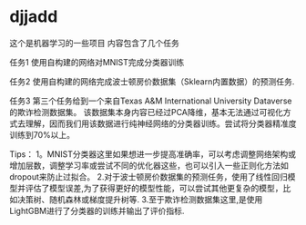 # djjadd
这个是机器学习的一些项目
内容包含了几个任务

任务1
使用自构建的网络对MNIST完成分类器训练

任务2
使用自构建的网络完成波士顿房价数据集（Sklearn内置数据）的预测任务.

任务3
第三个任务给到一个来自Texas A&M International University Dataverse的欺诈检测数据集。
该数据集本身内容已经过PCA降维，基本无法通过可视化方式去理解，因而我们用该数据进行纯神经网络的分类器训练。尝试将分类器精准度训练到70%以上。

Tips：
1。MNIST分类器这里如果想进一步提高准确率，可以考虑调整网络架构或增加层数，调整学习率或尝试不同的优化器这些，也可以引入一些正则化方法如dropout来防止过拟合。
2.对于波士顿房价数据集的预测任务，使用了线性回归模型并评估了模型误差,为了获得更好的模型性能，可以尝试其他更复杂的模型，比如决策树、随机森林或梯度提升树等.
3.至于欺诈检测数据集这里,是使用LightGBM进行了分类器的训练并输出了评价指标.
